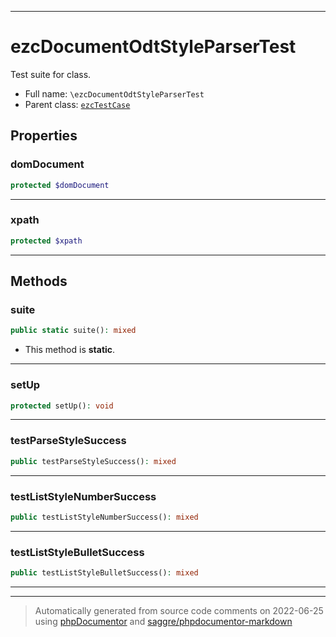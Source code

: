 ***

# ezcDocumentOdtStyleParserTest

Test suite for class.



* Full name: `\ezcDocumentOdtStyleParserTest`
* Parent class: [`ezcTestCase`](./ezcTestCase.md)



## Properties


### domDocument



```php
protected $domDocument
```






***

### xpath



```php
protected $xpath
```






***

## Methods


### suite



```php
public static suite(): mixed
```



* This method is **static**.







***

### setUp



```php
protected setUp(): void
```











***

### testParseStyleSuccess



```php
public testParseStyleSuccess(): mixed
```











***

### testListStyleNumberSuccess



```php
public testListStyleNumberSuccess(): mixed
```











***

### testListStyleBulletSuccess



```php
public testListStyleBulletSuccess(): mixed
```











***


***
> Automatically generated from source code comments on 2022-06-25 using [phpDocumentor](http://www.phpdoc.org/) and [saggre/phpdocumentor-markdown](https://github.com/Saggre/phpDocumentor-markdown)
